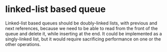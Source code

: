 # linked-list based queue

Linked-list based queues should be doubly-linked lists, with previous and next references, 
because we need to be able to read from the front of the queue and delete it, while inserting at the end. 
It could be implemented as a singly-linked list, but it would require sacrificing performance on one or the other operations.

